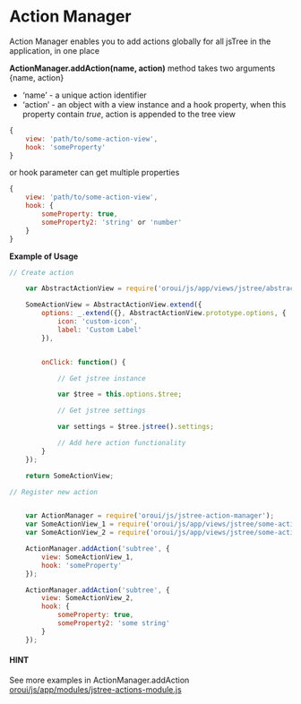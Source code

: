<a id="bundle-docs-platform-ui-bundle-action-manager"></a>

# Action Manager

Action Manager enables you to add actions globally for all jsTree in the application, in one place

**ActionManager.addAction(name, action)** method takes two arguments {name, action}

* ‘name’ - a unique action identifier
* ‘action’ - an object with a view instance and a hook property, when this property contain *true*, action is appended to the tree view

```javascript
{
    view: 'path/to/some-action-view',
    hook: 'someProperty'
}
```

or hook parameter can get multiple properties

```javascript
{
    view: 'path/to/some-action-view',
    hook: {
        someProperty: true,
        someProperty2: 'string' or 'number'
    }
}
```

**Example of Usage**

```javascript
// Create action

    var AbstractActionView = require('oroui/js/app/views/jstree/abstract-action-view');

    SomeActionView = AbstractActionView.extend({
        options: _.extend({}, AbstractActionView.prototype.options, {
            icon: 'custom-icon',
            label: 'Custom Label'
        }),


        onClick: function() {

            // Get jstree instance

            var $tree = this.options.$tree;

            // Get jstree settings

            var settings = $tree.jstree().settings;

            // Add here action functionality
        }
    });

    return SomeActionView;

// Register new action


    var ActionManager = require('oroui/js/jstree-action-manager');
    var SomeActionView_1 = require('oroui/js/app/views/jstree/some-action-view-1');
    var SomeActionView_2 = require('oroui/js/app/views/jstree/some-action-view-2');

    ActionManager.addAction('subtree', {
        view: SomeActionView_1,
        hook: 'someProperty'
    });

    ActionManager.addAction('subtree', {
        view: SomeActionView_2,
        hook: {
            someProperty: true,
            someProperty2: 'some string'
        }
    });
```

#### HINT
See more examples in ActionManager.addAction <a href="https://github.com/oroinc/platform/tree/6.1/src/Oro/Bundle/UIBundle/Resources/public/js/app/modules/jstree-actions-module.js" target="_blank">oroui/js/app/modules/jstree-actions-module.js</a>

<!-- Frontend -->
